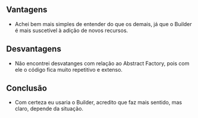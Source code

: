 ## Vantagens
- Achei bem mais simples de entender do que os demais, já que o Builder é mais suscetível à adição de novos recursos.

## Desvantagens
- Não encontrei desvatanges com relação ao Abstract Factory, pois com ele o código fica muito repetitivo e extenso.

## Conclusão
- Com certeza eu usaria o Builder, acredito que faz mais sentido, mas claro, depende da situação.
